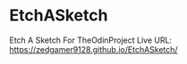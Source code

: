 # EtchASketch
Etch A Sketch For TheOdinProject
Live URL: https://zedgamer9128.github.io/EtchASketch/